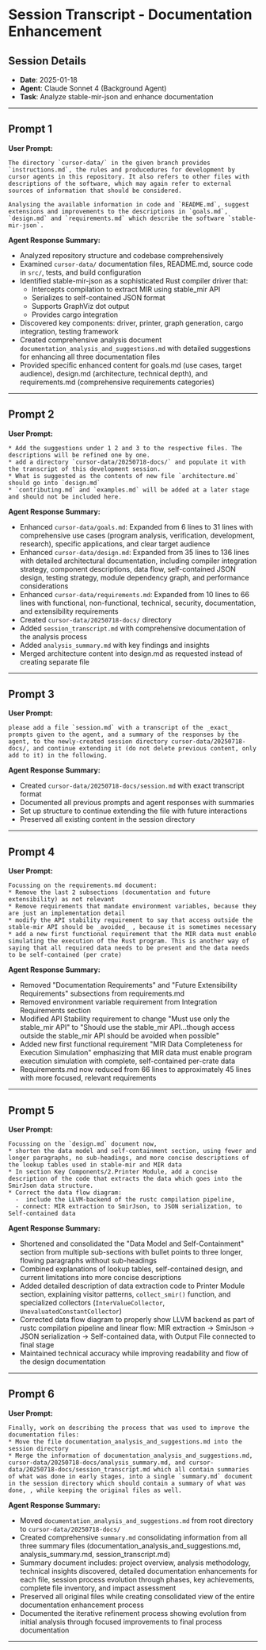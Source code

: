 # Session Transcript - Documentation Enhancement

## Session Details
- **Date**: 2025-01-18
- **Agent**: Claude Sonnet 4 (Background Agent)
- **Task**: Analyze stable-mir-json and enhance documentation

---

## Prompt 1

**User Prompt:**
```
The directory `cursor-data/` in the given branch provides `instructions.md`, the rules and producedures for development by cursor agents in this repository. It also refers to other files with descriptions of the software, which may again refer to external sources of information that should be considered.

Analysing the available information in code and `README.md`, suggest extensions and improvements to the descriptions in `goals.md`, `design.md` and `requirements.md` which describe the software `stable-mir-json`.
```

**Agent Response Summary:**
- Analyzed repository structure and codebase comprehensively
- Examined `cursor-data/` documentation files, README.md, source code in `src/`, tests, and build configuration
- Identified stable-mir-json as a sophisticated Rust compiler driver that:
  - Intercepts compilation to extract MIR using stable_mir API
  - Serializes to self-contained JSON format
  - Supports GraphViz dot output
  - Provides cargo integration
- Discovered key components: driver, printer, graph generation, cargo integration, testing framework
- Created comprehensive analysis document `documentation_analysis_and_suggestions.md` with detailed suggestions for enhancing all three documentation files
- Provided specific enhanced content for goals.md (use cases, target audience), design.md (architecture, technical depth), and requirements.md (comprehensive requirements categories)

---

## Prompt 2

**User Prompt:**
```
* Add the suggestions under 1 2 and 3 to the respective files. The descriptions will be refined one by one.
* add a directory `cursor-data/20250718-docs/` and populate it with the transcript of this development session.
* What is suggested as the contents of new file `architecture.md` should go into `design.md`
* `contributing.md` and `examples.md` will be added at a later stage and should not be included here.
```

**Agent Response Summary:**
- Enhanced `cursor-data/goals.md`: Expanded from 6 lines to 31 lines with comprehensive use cases (program analysis, verification, development, research), specific applications, and clear target audience
- Enhanced `cursor-data/design.md`: Expanded from 35 lines to 136 lines with detailed architectural documentation, including compiler integration strategy, component descriptions, data flow, self-contained JSON design, testing strategy, module dependency graph, and performance considerations
- Enhanced `cursor-data/requirements.md`: Expanded from 10 lines to 66 lines with functional, non-functional, technical, security, documentation, and extensibility requirements
- Created `cursor-data/20250718-docs/` directory
- Added `session_transcript.md` with comprehensive documentation of the analysis process
- Added `analysis_summary.md` with key findings and insights
- Merged architecture content into design.md as requested instead of creating separate file

---

## Prompt 3

**User Prompt:**
```
please add a file `session.md` with a transcript of the _exact_ prompts given to the agent, and a summary of the responses by the agent, to the newly-created session directory cursor-data/20250718-docs/, and continue extending it (do not delete previous content, only add to it) in the following.
```

**Agent Response Summary:**
- Created `cursor-data/20250718-docs/session.md` with exact transcript format
- Documented all previous prompts and agent responses with summaries
- Set up structure to continue extending the file with future interactions
- Preserved all existing content in the session directory

---

## Prompt 4

**User Prompt:**
```
Focussing on the requirements.md document:
* Remove the last 2 subsections (documentation and future extensibility) as not relevant
* Remove requirements that mandate environment variables, because they are just an implementation detail 
* modify the API stability requirement to say that access outside the stable-mir API should be _avoided_ , because it is sometimes necessary
* add a new first functional requirement that the MIR data must enable simulating the execution of the Rust program. This is another way of saying that all required data needs to be present and the data needs to be self-contained (per crate)
```

**Agent Response Summary:**
- Removed "Documentation Requirements" and "Future Extensibility Requirements" subsections from requirements.md
- Removed environment variable requirement from Integration Requirements section
- Modified API Stability requirement to change "Must use only the stable_mir API" to "Should use the stable_mir API...though access outside the stable_mir API should be avoided when possible"
- Added new first functional requirement "MIR Data Completeness for Execution Simulation" emphasizing that MIR data must enable program execution simulation with complete, self-contained per-crate data
- Requirements.md now reduced from 66 lines to approximately 45 lines with more focused, relevant requirements

---

## Prompt 5

**User Prompt:**
```
Focussing on the `design.md` document now, 
* shorten the data model and self-containment section, using fewer and longer paragraphs, no sub-headings, and more concise descriptions of the lookup tables used in stable-mir and MIR data
* In section Key Components/2.Printer Module, add a concise description of the code that extracts the data which goes into the SmirJson data structure.
* Correct the data flow diagram:
  -  include the LLVM-backend of the rustc compilation pipeline,
  - connect: MIR extraction to SmirJson, to JSON serialization, to Self-contained data
```

**Agent Response Summary:**
- Shortened and consolidated the "Data Model and Self-Containment" section from multiple sub-sections with bullet points to three longer, flowing paragraphs without sub-headings
- Combined explanations of lookup tables, self-contained design, and current limitations into more concise descriptions
- Added detailed description of data extraction code to Printer Module section, explaining visitor patterns, `collect_smir()` function, and specialized collectors (`InterValueCollector`, `UnevaluatedConstantCollector`)
- Corrected data flow diagram to properly show LLVM backend as part of rustc compilation pipeline and linear flow: MIR extraction → SmirJson → JSON serialization → Self-contained data, with Output File connected to final stage
- Maintained technical accuracy while improving readability and flow of the design documentation

---

## Prompt 6

**User Prompt:**
```
Finally, work on describing the process that was used to improve the documentation files:
* Move the file documentation_analysis_and_suggestions.md into the session directory
* Merge the information of documentation_analysis_and_suggestions.md, cursor-data/20250718-docs/analysis_summary.md, and cursor-data/20250718-docs/session_transcript.md which all contain summaries of what was done in early stages, into a single `summary.md` document in the session directory which should contain a summary of what was done, , while keeping the original files as well.
```

**Agent Response Summary:**
- Moved `documentation_analysis_and_suggestions.md` from root directory to `cursor-data/20250718-docs/`
- Created comprehensive `summary.md` consolidating information from all three summary files (documentation_analysis_and_suggestions.md, analysis_summary.md, session_transcript.md)
- Summary document includes: project overview, analysis methodology, technical insights discovered, detailed documentation enhancements for each file, session process evolution through phases, key achievements, complete file inventory, and impact assessment
- Preserved all original files while creating consolidated view of the entire documentation enhancement process
- Documented the iterative refinement process showing evolution from initial analysis through focused improvements to final process documentation

---